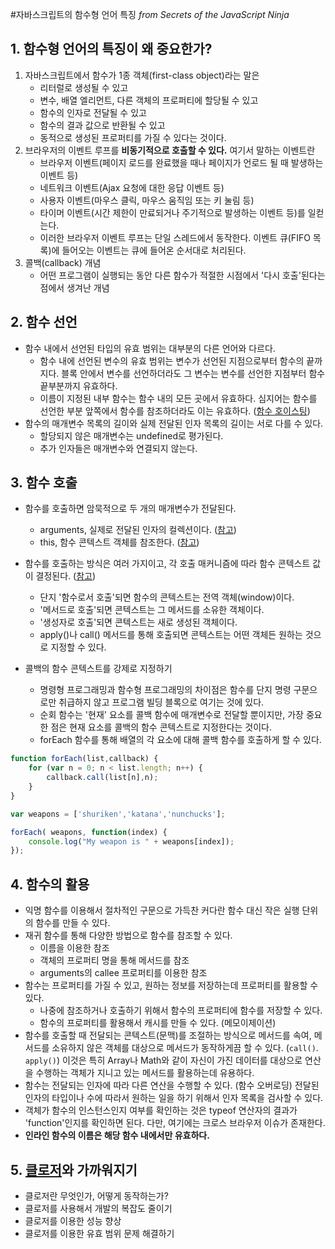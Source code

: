 #자바스크립트의 함수형 언어 특징
_from Secrets of the JavaScript Ninja_

## 1. 함수형 언어의 특징이 왜 중요한가?
1. 자바스크립트에서 함수가 1종 객체(first-class object)라는 말은
    - 리터럴로 생성될 수 있고
    - 변수, 배열 엘리먼트, 다른 객체의 프로퍼티에 할당될 수 있고
    - 함수의 인자로 전달될 수 있고
    - 함수의 결과 값으로 반환될 수 있고
    - 동적으로 생성된 프로퍼티를 가질 수 있다는 것이다.
2. 브라우저의 이벤트 루프를 **비동기적으로 호출할 수 있다.** 여기서 말하는 이벤트란
    - 브라우저 이벤트(페이지 로드를 완료했을 때나 페이지가 언로드 될 때 발생하는 이벤트 등)
    - 네트워크 이벤트(Ajax 요청에 대한 응답 이벤트 등)
    - 사용자 이벤트(마우스 클릭, 마우스 움직임 또는 키 눌림 등)
    - 타이머 이벤트(시간 제한이 만료되거나 주기적으로 발생하는 이벤트 등)를 일컫는다.
    - 이러한 브라우저 이벤트 루프는 단일 스레드에서 동작한다. 이벤트 큐(FIFO 목록)에 들어오는 이벤트는 큐에 들어온 순서대로 처리된다.
3. 콜백(callback) 개념
    - 어떤 프로그램이 실행되는 동안 다른 함수가 적절한 시점에서 '다시 호출'된다는 점에서 생겨난 개념


## 2. 함수 선언
- 함수 내에서 선언된 타입의 유효 범위는 대부분의 다른 언어와 다르다.
    - 함수 내에 선언된 변수의 유효 범위는 변수가 선언된 지점으로부터 함수의 끝까지다. 블록 안에서 변수를 선언하더라도 그 변수는 변수를 선언한 지점부터 함수 끝부분까지 유효하다.
    - 이름이 지정된 내부 함수는 함수 내의 모든 곳에서 유효하다. 심지어는 함수를 선언한 부분 앞쪽에서 함수를 참조하더라도 이는 유효하다. ([함수 호이스팅](http://til.wiki.dev/JavaScript/Function()#function_10-함수-호이스팅-function-hoistinghttp://til.wiki.dev/JavaScript/Function()#function_10-함수-호이스팅-function-hoisting))
- 함수의 매개변수 목록의 길이와 실제 전달된 인자 목록의 길이는 서로 다를 수 있다.
    - 할당되지 않은 매개변수는 undefined로 평가된다.
    - 추가 인자들은 매개변수와 연결되지 않는다.
    
    
## 3. 함수 호출
- 함수를 호출하면 암묵적으로 두 개의 매개변수가 전달된다.
    - arguments, 실제로 전달된 인자의 컬렉션이다. ([참고](http://til.wiki.dev/JavaScript/Function()#function_5-this와-argumentshttp://til.wiki.dev/JavaScript/Function()#function_5-this와-arguments))
    - this, 함수 콘텍스트 객체를 참조한다. ([참고](http://til.wiki.dev/JavaScript/this-keywordhttp://til.wiki.dev/JavaScript/this-keyword))
- 함수를 호출하는 방식은 여러 가지이고, 각 호출 매커니즘에 따라 함수 콘텍스트 값이 결정된다. ([참고](http://til.wiki.dev/JavaScript/Function()#function_6-함수의-정의와-호출http://til.wiki.dev/JavaScript/Function()#function_6-함수의-정의와-호출))
    - 단지 '함수로서 호출'되면 함수의 콘텍스트는 전역 객체(window)이다.
    - '메서드로 호출'되면 콘텍스트는 그 메서드를 소유한 객체이다.
    - '생성자로 호출'되면 콘텍스트는 새로 생성된 객체이다.
    - apply()나 call() 메서드를 통해 호출되면 콘텍스트는 어떤 객체든 원하는 것으로 지정할 수 있다.

- 콜백의 함수 콘텍스트를 강제로 지정하기
    - 명령형 프로그래밍과 함수형 프로그래밍의 차이점은 함수를 단지  명령 구문으로만 취급하지 않고 프로그램 빌딩 블록으로 여기는 것에 있다.
    - 순회 함수는 '현재' 요소를 콜백 함수에 매개변수로 전달할 뿐이지만, 가장 중요한 점은 현재 요소를 콜백의 함수 콘텍스트로 지정한다는 것이다.
    - forEach 함수를 통해 배열의 각 요소에 대해 콜백 함수를 호출하게 할 수 있다.
```javascript
function forEach(list,callback) {
    for (var n = 0; n < list.length; n++) {
        callback.call(list[n],n);
    }
}

var weapons = ['shuriken','katana','nunchucks'];

forEach( weapons, function(index) {
    console.log("My weapon is " + weapons[index]);
});
```


## 4. 함수의 활용
- 익명 함수를 이용해서 절차적인 구문으로 가득찬 커다란 함수 대신 작은 실행 단위의 함수를 만들 수 있다.
- 재귀 함수를 통해 다양한 방법으로 함수를 참조할 수 있다.
    - 이름을 이용한 참조
    - 객체의 프로퍼티 명을 통해 메서드를 참조
    - arguments의 callee 프로퍼티를 이용한 참조
- 함수는 프로퍼티를 가질 수 있고, 원하는 정보를 저장하는데 프로퍼티를 활용할 수 있다.
    - 나중에 참조하거나 호출하기 위해서 함수의 프로퍼티에 함수를 저장할 수 있다.
    - 함수의 프로퍼티를 활용해서 캐시를 만들 수 있다. (메모이제이션)
- 함수를 호출할 때 전달되는 콘텍스트(문맥)를 조절하는 방식으로 메서드를 속여, 메서드를 소유하지 않은 객체를 대상으로 메서드가 동작하게끔 할 수 있다. (`call()`. `apply()`) 이것은 특히 Array나 Math와 같이 자신이 가진 데이터를 대상으로 연산을 수행하는 객체가 지니고 있는 메서드를 활용하는데 유용하다.
- 함수는 전달되는 인자에 따라 다른 연산을 수행할 수 있다. (함수 오버로딩) 전달된 인자의 타입이나 수에 따라서 원하는 일을 하기 위해서 인자 목록을 검사할 수 있다.
- 객체가 함수의 인스턴스인지 여부를 확인하는 것은 typeof 연산자의 결과가 'function'인지를 확인하면 된다. 다만, 여기에는 크로스 브라우저 이슈가 존재한다.
- **인라인 함수의 이름은 해당 함수 내에서만 유효하다.**


## 5. [클로저](http://til.wiki.dev/JavaScript/scope-and-closure#scope-and-closure_3-클로저-closure)와 가까워지기
- 클로저란 무엇인가, 어떻게 동작하는가?
- 클로저를 사용해서 개발의 복잡도 줄이기
- 클로저를 이용한 성능 향상
- 클로저를 이용한 유효 범위 문제 해결하기
